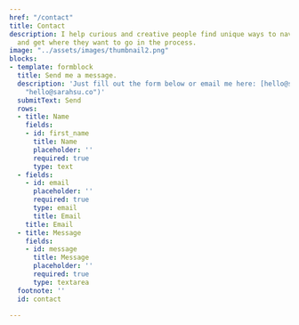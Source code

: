 ```yaml
---
href: "/contact"
title: Contact
description: I help curious and creative people find unique ways to navigate life
  and get where they want to go in the process.
image: "../assets/images/thumbnail2.png"
blocks:
- template: formblock
  title: Send me a message.
  description: 'Just fill out the form below or email me here: [hello@sarahsu.co](mailto:hello@sarahsu.co
    "hello@sarahsu.co")'
  submitText: Send
  rows:
  - title: Name
    fields:
    - id: first_name
      title: Name
      placeholder: ''
      required: true
      type: text
  - fields:
    - id: email
      placeholder: ''
      required: true
      type: email
      title: Email
    title: Email
  - title: Message
    fields:
    - id: message
      title: Message
      placeholder: ''
      required: true
      type: textarea
  footnote: ''
  id: contact

---
```

